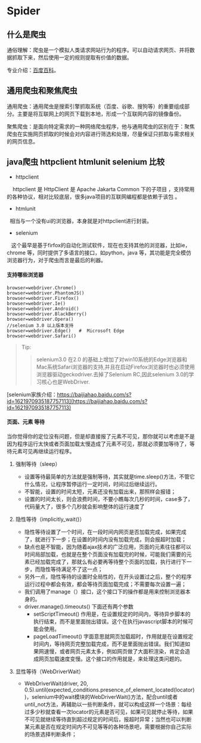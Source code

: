 # Spider 

什么是爬虫
----
通俗理解：爬虫是一个模拟人类请求网站行为的程序。可以自动请求网页、并将数据抓取下来，然后使用一定的规则提取有价值的数据。

专业介绍：[百度百科](https://baike.baidu.com/item/%E7%BD%91%E7%BB%9C%E7%88%AC%E8%99%AB/5162711?fr=aladdin)。

通用爬虫和聚焦爬虫
---
通用爬虫：通用爬虫是搜索引擎抓取系统（百度、谷歌、搜狗等）的重要组成部分。主要是将互联网上的网页下载到本地，形成一个互联网内容的镜像备份。

聚焦爬虫：是面向特定需求的一种网络爬虫程序，他与通用爬虫的区别在于：聚焦爬虫在实施网页抓取的时候会对内容进行筛选和处理，尽量保证只抓取与需求相关的网页信息。

java爬虫 httpclient htmlunit selenium 比较
---
 * httpclient 

    httpclient 是 HttpClient 是 Apache Jakarta Common 下的子项目 ，支持常用的各种协议，相对比较底层，很多java项目的互联网编程都是依赖于该包 。

 * htmlunit

  相当与一个没有ui的浏览器，本身就是对httpclient进行封装。

 * selenium 

   这个最早是基于firfox的自动化测试软件，现在也支持其他的浏览器，比如ie，chrome 等，同时提供了多语言的接口，如python，java 等，其功能是完全模仿浏览器行为，对于爬虫而言是最后的利器。




#### 支持哪些浏览器

	browser=webdriver.Chrome()
	browser=webdriver.PhantomJS()
	browser=webdriver.Firefox()
	browser=webdriver.Ie()
	browser=webdriver.Android()
	browser=webdriver.BlackBerry()
	browser=webdriver.Opera()
	//selenium 3.0 以上版本支持
	browser=webdriver.Edge()   #  Microsoft Edge
	browser=webdriver.Safari()
  
 > Tip:
 >> selenium3.0 在2.0 的基础上增加了对win10系统的Edge浏览器和Mac系统Safari浏览器的支持,并且在启动Firefox浏览器时也必须使用浏览器驱动geckodriver.去掉了Selenium RC,因此selenium 3.0的学习核心也是WebDriver.

[selenium家族介绍：https://baijiahao.baidu.com/s?id=1621970935187757113](https://baijiahao.baidu.com/s?id=1621970935187757113)



#### 页面、元素 等待

当你觉得你的定位没有问题，但是却直接报了元素不可见，那你就可以考虑是不是因为程序运行太快或者页面加载太慢造成了元素不可见，那就必须要加等待了，等待元素可见再继续运行程序。

1. 强制等待（sleep）
	* 设置等待最简单的方法就是强制等待，其实就是time.sleep()方法，不管它什么情况，让程序暂停运行一定时间，时间过后继续运行。
    - 不智能，设置的时间太短，元素还没有加载出来，那照样会报错；
    * 设置的时间太长，则会浪费时间，不要小瞧每次几秒的时间，case多了，代码量大了，很多个几秒就会影响整体的运行速度了
    
2. 隐性等待（implicitly_wait()）
	* 隐性等待设置了一个时间，在一段时间内网页是否加载完成，如果完成了，就进行下一步；在设置的时间内没有加载完成，则会报超时加载；
	- 缺点也是不智能，因为随着ajax技术的广泛应用，页面的元素往往都可以时间局部加载，也就是在整个页面没有加载完的时候，可能我们需要的元素已经加载完成了，那就么有必要再等待整个页面的加载，执行进行下一步，而隐性等待满足不了这一点；
	* 另外一点，隐性等待的设置时全局性的，在开头设置过之后，整个的程序运行过程中都会有效，都会等待页面加载完成；不需要每次设置一遍；
	- 我们调用了manage（）接口，这个接口下的操作都是用来控制浏览器本身的。
	* driver.manage().timeouts() 下面还有两个参数 
		* setScriptTimeout() 作用是，在设置规定的时间内，等待异步脚本的执行结束，而不是里面抛出错误。这个在执行javascript脚本的时候可能会使用。
		- pageLoadTimeout() 字面意思就网页加载超时，作用就是在设置规定时间内，等待网页完整加载完成，而不是里面抛出错误。我们知道如果网速慢，或者网页元素太多，例如网页做了大面积渲染，肯定会造成网页加载速度变慢。这个接口的作用就是，来处理这类问题的。
	
3. 显性等待（WebDriverWait）
	* WebDriverWait(driver, 20, 0.5).until(expected_conditions.presence_of_element_located(locator))，selenium中的wait模块的WebDriverWait()方法，配合until或者until_not方法，再辅助以一些判断条件，就可以构成这样一个场景：每经过多少秒就查看一次locator的元素是否可见，如果可见就停止等待，如果不可见就继续等待直到超过规定的时间后，报超时异常；当然也可以判断某元素是否在规定时间内不可见等等的各种场景吧，需要根据你自己实际的场景选择判断条件；
